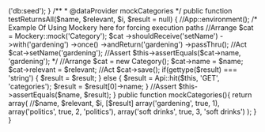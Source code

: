 <?php

class CategoryTest extends TestCase
{
	public function setUp()
	{
		parent::setUp();
		Artisan::call('migrate');
		//$this->('db:seed');
	}
	/**
	 * @dataProvider mockCategories
	 */
	public function testReturnsAll($name, $relevant, $i, $result = null)
	{
		//App::environment();
		/* Example Of Using Mockery here for forcing execution paths 

		//Arrange
		$cat = Mockery::mock('Category');
		$cat ->shouldReceive('setName')
			 ->with('gardening')
			 ->once()
			 ->andReturn('gardening')
			 ->passThru();

		//Act	 
		$cat->setName('gardening');

		//Assert
		$this->assertEquals($cat->name, 'gardening');

		*/
		
		//Arrange
		$cat = new Category();
		$cat->name = $name;
		$cat->relevant = $relevant;
		
		//Act
		$cat->save();

		if(gettype($result) === 'string') {
		 	$result  = $result;
		} else {
			$result = Api::hit($this, 'GET', 'categories');
			$result = $result[0]->name;
		}
		
		//Assert
		$this->assertEquals($name, $result);	
	}
	public function mockCategories(){
		return array(
			//$name, $relevant, $i, [$result]
			array('gardening', true, 1),
			array('politics', true, 2, 'politics'),
			array('soft drinks', true, 3, 'soft drinks')
		);
	}
}